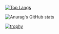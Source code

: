[![Top Langs](https://github-readme-stats.vercel.app/api/top-langs/?username=K-Kizuku&layout=compact&langs_count=6&exclude_repo=myfont&theme=onedark
)](https://github.com/anuraghazra/github-readme-stats)

![Anurag's GitHub stats](https://github-readme-stats.vercel.app/api?username=K-Kizuku&theme=onedark)

[![trophy](https://github-profile-trophy.vercel.app/?username=K-Kizuku&theme=onedark)](https://github.com/ryo-ma/github-profile-trophy)

<!--
**K-Kizuku/K-Kizuku** is a ✨ _special_ ✨ repository because its `README.md` (this file) appears on your GitHub profile.

Here are some ideas to get you started:

- 🔭 I’m currently working on ...
- 🌱 I’m currently learning ...
- 👯 I’m looking to collaborate on ...
- 🤔 I’m looking for help with ...
- 💬 Ask me about ...
- 📫 How to reach me: ...
- 😄 Pronouns: ...
- ⚡ Fun fact: ...
-->
